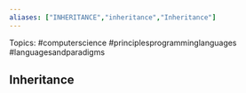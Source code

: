 ```yaml
---
aliases: ["INHERITANCE","inheritance","Inheritance"] 
---
```

Topics: #computerscience #principlesprogramminglanguages #languagesandparadigms

## Inheritance


